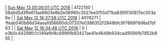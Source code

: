 | [Sun May 13 05:00:01 UTC 2018](https://transfer.sh/TNrgF/trcninja-dbdump-20180513010001.tar.bz2) | 4122150 | 58a6d5d3ffe611ae6603e8b2e08990c3527ee0f55d71ba8395f30617ec503a8e | 
| [Sat May 12 16:37:58 UTC 2018](https://transfer.sh/RH2z7/trcninja-dbdump-20180512123758.tar.bz2) | 4078271 | 1feab040b66d34aeafd56660dc07207e0388352f2848bfc9f7869f1b9bd7bf63 | 
| [Sat May 12 16:34:46 UTC 2018](https://transfer.sh/alxw2/trcninja-dbdump-20180512123446.tar.bz2) | 0 | e3b0c44298fc1c149afbf4c8996fb92427ae41e4649b934ca495991b7852b855 | 
